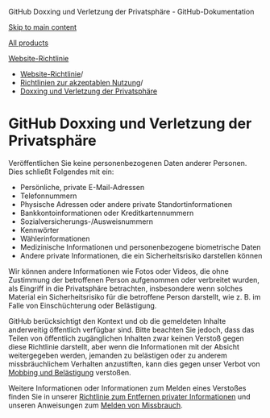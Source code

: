 GitHub Doxxing und Verletzung der Privatsphäre - GitHub-Dokumentation

[Skip to main content](#main-content)

[All products](/de)

[Website-Richtlinie](/de/site-policy)

* [Website-Richtlinie](/de/site-policy)/
* [Richtlinien zur akzeptablen Nutzung](/de/site-policy/acceptable-use-policies)/
* [Doxxing und Verletzung der Privatsphäre](/de/site-policy/acceptable-use-policies/github-doxxing-and-invasion-of-privacy)

GitHub Doxxing und Verletzung der Privatsphäre
==========

Veröffentlichen Sie keine personenbezogenen Daten anderer Personen. Dies schließt Folgendes mit ein:

* Persönliche, private E-Mail-Adressen
* Telefonnummern
* Physische Adressen oder andere private Standortinformationen
* Bankkontoinformationen oder Kreditkartennummern
* Sozialversicherungs-/Ausweisnummern
* Kennwörter
* Wählerinformationen
* Medizinische Informationen und personenbezogene biometrische Daten
* Andere private Informationen, die ein Sicherheitsrisiko darstellen können

Wir können andere Informationen wie Fotos oder Videos, die ohne Zustimmung der betroffenen Person aufgenommen oder verbreitet wurden, als Eingriff in die Privatsphäre betrachten, insbesondere wenn solches Material ein Sicherheitsrisiko für die betroffene Person darstellt, wie z. B. im Falle von Einschüchterung oder Belästigung.

GitHub berücksichtigt den Kontext und ob die gemeldeten Inhalte anderweitig öffentlich verfügbar sind. Bitte beachten Sie jedoch, dass das Teilen von öffentlich zugänglichen Inhalten zwar keinen Verstoß gegen diese Richtlinie darstellt, aber wenn die Informationen mit der Absicht weitergegeben werden, jemanden zu belästigen oder zu anderem missbräuchlichem Verhalten anzustiften, kann dies gegen unser Verbot von [Mobbing und Belästigung](/de/site-policy/acceptable-use-policies/github-bullying-and-harassment) verstoßen.

Weitere Informationen oder Informationen zum Melden eines Verstoßes finden Sie in unserer [Richtlinie zum Entfernen privater Informationen](/de/site-policy/content-removal-policies/github-private-information-removal-policy) und unseren Anweisungen zum [Melden von Missbrauch](/de/communities/maintaining-your-safety-on-github/reporting-abuse-or-spam).
